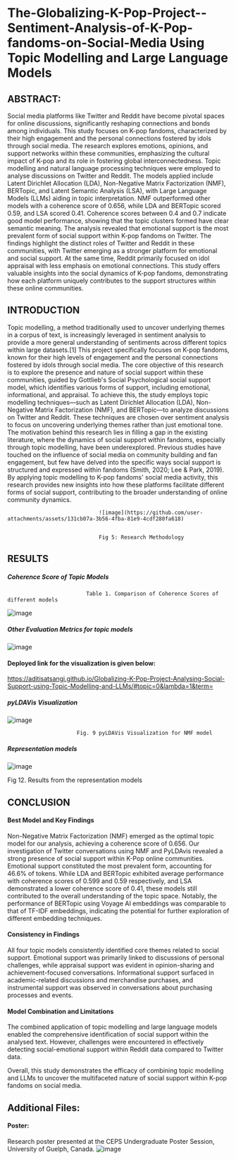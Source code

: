 # The-Globalizing-K-Pop-Project--Sentiment-Analysis-of-K-Pop-fandoms-on-Social-Media Using Topic Modelling and Large Language Models


## ABSTRACT: 
Social media platforms like Twitter and Reddit have become pivotal spaces for online discussions, significantly reshaping connections and bonds among individuals. This study focuses on K-pop fandoms, characterized by their high engagement and the personal connections fostered by idols through social media. The research explores emotions, opinions, and support networks within these communities, emphasizing the cultural impact of K-pop and its role in fostering global interconnectedness.
Topic modelling and natural language processing techniques were employed to analyse discussions on Twitter and Reddit. The models applied include Latent Dirichlet Allocation (LDA), Non-Negative Matrix Factorization (NMF), BERTopic, and Latent Semantic Analysis (LSA), with Large Language Models (LLMs) aiding in topic interpretation. NMF outperformed other models with a coherence score of 0.656, while LDA and BERTopic scored 0.59, and LSA scored 0.41. Coherence scores between 0.4 and 0.7 indicate good model performance, showing that the topic clusters formed have clear semantic meaning.
The analysis revealed that emotional support is the most prevalent form of social support within K-pop fandoms on Twitter. The findings highlight the distinct roles of Twitter and Reddit in these communities, with Twitter emerging as a stronger platform for emotional and social support. At the same time, Reddit primarily focused on idol appraisal with less emphasis on emotional connections. This study offers valuable insights into the social dynamics of K-pop fandoms, demonstrating how each platform uniquely contributes to the support structures within these online communities.

## INTRODUCTION
Topic modelling, a method traditionally used to uncover underlying themes in a corpus of text, is increasingly leveraged in sentiment analysis to provide a more general understanding of sentiments across different topics within large datasets.[1] This project specifically focuses on K-pop fandoms, known for their high levels of engagement and the personal connections fostered by idols through social media. The core objective of this research is to explore the presence and nature of social support within these communities, guided by Gottlieb's Social Psychological social support model, which identifies various forms of support, including emotional, informational, and appraisal.
To achieve this, the study employs topic modelling techniques—such as Latent Dirichlet Allocation (LDA), Non-Negative Matrix Factorization (NMF), and BERTopic—to analyze discussions on Twitter and Reddit. These techniques are chosen over sentiment analysis to focus on uncovering underlying themes rather than just emotional tone. The motivation behind this research lies in filling a gap in the existing literature, where the dynamics of social support within fandoms, especially through topic modelling, have been underexplored.
Previous studies have touched on the influence of social media on community building and fan engagement, but few have delved into the specific ways social support is structured and expressed within fandoms (Smith, 2020; Lee & Park, 2019). By applying topic modelling to K-pop fandoms' social media activity, this research provides new insights into how these platforms facilitate different forms of social support, contributing to the broader understanding of online community dynamics.


                                 ![image](https://github.com/user-attachments/assets/131cb07a-3b56-4fba-81e9-4cdf280fa618)

 
                                 Fig 5: Research Methodology


## 	RESULTS

##### 	Coherence Score of Topic Models 
                             Table 1. Comparison of Coherence Scores of different models
 
![image](https://github.com/user-attachments/assets/81c05bb6-c4e8-4e0c-a083-540ce1581258)




##### 	Other Evaluation Metrics for topic models

![image](https://github.com/user-attachments/assets/efe6025f-0aff-44d1-82cf-e5cff29555c1)


#### Deployed link for the visualization is given below:

https://aditisatsangi.github.io/Globalizing-K-Pop-Project-Analysing-Social-Support-using-Topic-Modelling-and-LLMs/#topic=0&lambda=1&term=


##### 	pyLDAVis Visualization

![image](https://github.com/user-attachments/assets/29849a81-df5e-49de-a69b-d6882fb541d5)

 
                          Fig. 9 pyLDAVis Visualization for NMF model 

 ##### 	Representation models

![image](https://github.com/user-attachments/assets/436fe714-8756-49c7-92a7-0270d1216977)



Fig 12. Results from the representation models

 
## CONCLUSION

#### Best Model and Key Findings
Non-Negative Matrix Factorization (NMF) emerged as the optimal topic model for our analysis, achieving a coherence score of 0.656. Our investigation of Twitter conversations using NMF and PyLDAvis revealed a strong presence of social support within K-Pop online communities. Emotional support constituted the most prevalent form, accounting for 46.6% of tokens.
While LDA and BERTopic exhibited average performance with coherence scores of 0.599 and 0.59 respectively, and LSA demonstrated a lower coherence score of 0.41, these models still contributed to the overall understanding of the topic space. Notably, the performance of BERTopic using Voyage AI embeddings was comparable to that of TF-IDF embeddings, indicating the potential for further exploration of different embedding techniques.

#### 	Consistency in Findings
All four topic models consistently identified core themes related to social support. Emotional support was primarily linked to discussions of personal challenges, while appraisal support was evident in opinion-sharing and achievement-focused conversations. Informational support surfaced in academic-related discussions and merchandise purchases, and instrumental support was observed in conversations about purchasing processes and events.

#### 	Model Combination and Limitations
The combined application of topic modelling and large language models enabled the comprehensive identification of social support within the analysed text. However, challenges were encountered in effectively detecting social-emotional support within Reddit data compared to Twitter data.

Overall, this study demonstrates the efficacy of combining topic modelling and LLMs to uncover the multifaceted nature of social support within K-pop fandoms on social media.




## Additional Files:
#### Poster:  
Research poster presented at the CEPS Undergraduate Poster Session, University of Guelph, Canada.
![image](https://github.com/user-attachments/assets/d38a69a5-965b-4c80-bcfe-b97833bde03f)






